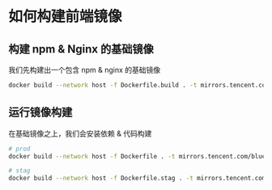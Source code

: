 # 如何构建前端镜像

## 构建 npm & Nginx 的基础镜像

我们先构建出一个包含 npm & nginx 的基础镜像

```bash
docker build --network host -f Dockerfile.build . -t mirrors.tencent.com/blueking/paas-webfe:image-base
```

## 运行镜像构建

在基础镜像之上，我们会安装依赖 & 代码构建
```bash
# prod
docker build --network host -f Dockerfile . -t mirrors.tencent.com/blueking/webfe-{env}:{tag}

# stag
docker build --network host -f Dockerfile.stag . -t mirrors.tencent.com/blueking/webfe-{env}:{tag}
```
